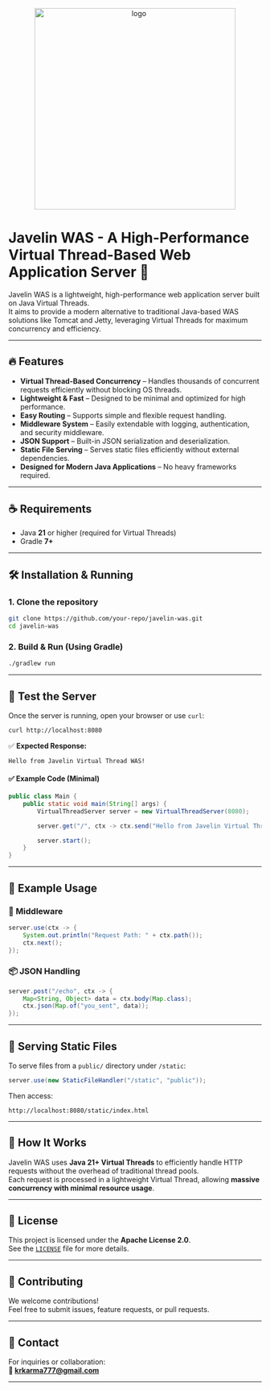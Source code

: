 <p align="center">
  <img src="https://github.com/user-attachments/assets/16897406-0432-4734-a59f-26f85e5cf038" alt="logo" width="400" />
</p>

# Javelin WAS - A High-Performance Virtual Thread-Based Web Application Server 🚀

Javelin WAS is a lightweight, high-performance web application server built on Java Virtual Threads.  
It aims to provide a modern alternative to traditional Java-based WAS solutions like Tomcat and Jetty, leveraging Virtual Threads for maximum concurrency and efficiency.

---

## 🔥 Features
- **Virtual Thread-Based Concurrency** – Handles thousands of concurrent requests efficiently without blocking OS threads.
- **Lightweight & Fast** – Designed to be minimal and optimized for high performance.
- **Easy Routing** – Supports simple and flexible request handling.
- **Middleware System** – Easily extendable with logging, authentication, and security middleware.
- **JSON Support** – Built-in JSON serialization and deserialization.
- **Static File Serving** – Serves static files efficiently without external dependencies.
- **Designed for Modern Java Applications** – No heavy frameworks required.

---

## ☕ Requirements
- Java **21** or higher (required for Virtual Threads)
- Gradle **7+**

---

## 🛠️ Installation & Running

### 1. Clone the repository
```sh
git clone https://github.com/your-repo/javelin-was.git
cd javelin-was
```

### 2. Build & Run (Using Gradle)
```sh
./gradlew run
```

---

## 🚀 Test the Server

Once the server is running, open your browser or use `curl`:

```sh
curl http://localhost:8080
```

✅ **Expected Response:**
```
Hello from Javelin Virtual Thread WAS!
```

#### ✅ Example Code (Minimal)
```java
public class Main {
    public static void main(String[] args) {
        VirtualThreadServer server = new VirtualThreadServer(8080);

        server.get("/", ctx -> ctx.send("Hello from Javelin Virtual Thread WAS!"));

        server.start();
    }
}
```

---

## 🧪 Example Usage

### 🧩 Middleware
```java
server.use(ctx -> {
    System.out.println("Request Path: " + ctx.path());
    ctx.next();
});
```

### 📦 JSON Handling
```java
server.post("/echo", ctx -> {
    Map<String, Object> data = ctx.body(Map.class);
    ctx.json(Map.of("you_sent", data));
});
```

---

## 📁 Serving Static Files
To serve files from a `public/` directory under `/static`:

```java
server.use(new StaticFileHandler("/static", "public"));
```

Then access:
```
http://localhost:8080/static/index.html
```

---

## 🧠 How It Works

Javelin WAS uses **Java 21+ Virtual Threads** to efficiently handle HTTP requests without the overhead of traditional thread pools.  
Each request is processed in a lightweight Virtual Thread, allowing **massive concurrency with minimal resource usage**.

---

## 📜 License
This project is licensed under the **Apache License 2.0**.  
See the [`LICENSE`](LICENSE) file for more details.

---

## 👥 Contributing
We welcome contributions!  
Feel free to submit issues, feature requests, or pull requests.

---

## 📧 Contact
For inquiries or collaboration:  
**📩 krkarma777@gmail.com**

---
